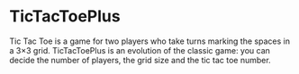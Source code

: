 ﻿# TicTacToePlus
Tic Tac Toe is a game for two players who take turns marking the spaces in a 3×3 grid. TicTacToePlus is an evolution of the classic game: you can decide the number of players, the grid size and the tic tac toe number.

